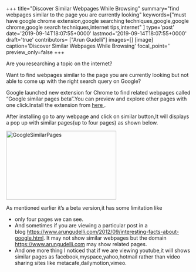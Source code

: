 +++
title="Discover Similar Webpages While Browsing"
summary="find webpages similar to the page you are currently looking"
keywords=["must have google chrome extension,google searching techniques,google,google chrome,google search techniques,internet tips,internet"
]
type='post'
date='2019-09-14T18:07:55+0000'
lastmod='2019-09-14T18:07:55+0000'
draft='true'
contributors= ["Arun Gudelli"]
images=[]
[image]
caption='Discover Similar Webpages While Browsing'
focal_point=''
preview_only=false
+++








Are you researching a topic on the internet?

Want to find webpages similar to the page you are currently looking but not able to come up with the right search query on Google?

Google launched new extension for Chrome to find related webpages called “Google similar pages beta”.You can preview and explore other pages with one click.Install the extension from <a href="https://chrome.google.com/webstore/detail/google-similar-pages-beta/pjnfggphgdjblhfjaphkjhfpiiekbbej?utm_source=chrome-ntp-icon" target="_blank">here&nbsp;</a>.

After installing go to any webpage and click on similar button,It will displays a pop up with similar pages(up to four pages) as shown below.

<a href="https://arun-arungudellicom.netdna-ssl.com/wp-content/uploads/2012/10/GoogleSimilarPages.jpg"><img class="aligncenter size-medium wp-image-431" title="GoogleSimilarPages" alt="GoogleSimilarPages" src="https://arun-arungudellicom.netdna-ssl.com/wp-content/uploads/2012/10/GoogleSimilarPages-300x187.jpg" width="300" height="187" srcset="https://arun-arungudellicom.netdna-ssl.com/wp-content/uploads/2012/10/GoogleSimilarPages-300x187.jpg 300w, https://arun-arungudellicom.netdna-ssl.com/wp-content/uploads/2012/10/GoogleSimilarPages.jpg 640w" sizes="(max-width: 300px) 100vw, 300px"></a>

As mentioned earlier it’s a beta version,it has some limitation like

<ul><li>only four pages we can see.</li><li>And sometimes if you are viewing a particular post in a blog&nbsp;<a href="https://www.arungudelli.com/2012/09/interesting-facts-about-google.html">https://www.arungudelli.com/2012/09/interesting-facts-about-google.html</a>. It may not show similar webpages but the domain <a href="https://www.arungudelli.com" target="_blank">https://www.arungudelli.com</a>&nbsp;may show related pages.</li><li>And one more thing I noticed that if we are viewing youtube,it will shows similar pages as facebook,myspace,yahoo,hotmail rather than video sharing sites like metacafe,dailymotion,vimeo.</li></ul>

&nbsp;












